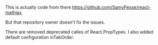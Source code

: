 This is actually code from there
https://github.com/SamyPesse/react-mathjax

But that repository owner doesn't fix the issues.

There are removed deprecated calles of React.PropTypes. I also added default configuration inTabOrder.
